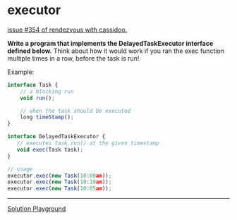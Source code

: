 # executor

[issue #354 of rendezvous with cassidoo.](https://buttondown.email/cassidoo/archive/when-people-talk-listen-completely-ernest/)

**Write a program that implements the DelayedTaskExecutor interface defined below.**
Think about how it would work if you ran the exec function multiple times in a row, before the task is run!

Example:

```ts
interface Task {
    // a blocking run
    void run();

    // when the task should be executed
    long timeStamp();
}

interface DelayedTaskExecutor {
   // executes task.run() at the given timestamp
   void exec(Task task);
}

// usage
executor.exec(new Task(10:00am));
executor.exec(new Task(10:10am));
executor.exec(new Task(10:05am));
```

---

[Solution Playground](https://tsplay.dev/mpG2xN)
